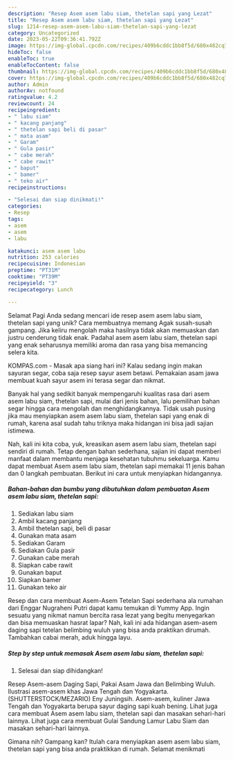 ```yaml
---
description: "Resep Asem asem labu siam, thetelan sapi yang Lezat"
title: "Resep Asem asem labu siam, thetelan sapi yang Lezat"
slug: 1214-resep-asem-asem-labu-siam-thetelan-sapi-yang-lezat
category: Uncategorized
date: 2023-05-22T09:36:41.792Z
image: https://img-global.cpcdn.com/recipes/409b6cddc1bb8f5d/680x482cq70/asem-asem-labu-siam-thetelan-sapi-foto-resep-utama.jpg
hideToc: false
enableToc: true
enableTocContent: false
thumbnail: https://img-global.cpcdn.com/recipes/409b6cddc1bb8f5d/680x482cq70/asem-asem-labu-siam-thetelan-sapi-foto-resep-utama.jpg
cover: https://img-global.cpcdn.com/recipes/409b6cddc1bb8f5d/680x482cq70/asem-asem-labu-siam-thetelan-sapi-foto-resep-utama.jpg
author: Admin
authorAv: notfound
ratingvalue: 4.2
reviewcount: 24
recipeingredient:
- " labu siam"
- " kacang panjang"
- " thetelan sapi beli di pasar"
- " mata asam"
- " Garam"
- " Gula pasir"
- " cabe merah"
- " cabe rawit"
- " baput"
- " bamer"
- " teko air"
recipeinstructions:

- "Selesai dan siap dinikmati!"
categories:
- Resep
tags:
- asem
- asem
- labu

katakunci: asem asem labu 
nutrition: 253 calories
recipecuisine: Indonesian
preptime: "PT31M"
cooktime: "PT39M"
recipeyield: "3"
recipecategory: Lunch

---
```



Selamat Pagi Anda sedang mencari ide resep asem asem labu siam, thetelan sapi yang unik? Cara membuatnya memang Agak susah-susah gampang. Jika keliru mengolah maka hasilnya tidak akan memuaskan dan justru cenderung tidak enak. Padahal asem asem labu siam, thetelan sapi yang enak seharusnya memiliki aroma dan rasa yang bisa memancing selera kita.


KOMPAS.com - Masak apa siang hari ini? Kalau sedang ingin makan sayuran segar, coba saja resep sayur asem betawi. Pemakaian asam jawa membuat kuah sayur asem ini terasa segar dan nikmat.

Banyak hal yang sedikit banyak mempengaruhi kualitas rasa dari asem asem labu siam, thetelan sapi, mulai dari jenis bahan, lalu pemilihan bahan segar hingga cara mengolah dan menghidangkannya. Tidak usah pusing jika mau menyiapkan asem asem labu siam, thetelan sapi yang enak di rumah, karena asal sudah tahu triknya maka hidangan ini bisa jadi sajian istimewa.


Nah, kali ini kita coba, yuk, kreasikan asem asem labu siam, thetelan sapi sendiri di rumah. Tetap dengan bahan sederhana, sajian ini dapat memberi manfaat dalam membantu menjaga kesehatan tubuhmu sekeluarga. Kamu dapat membuat Asem asem labu siam, thetelan sapi memakai 11 jenis bahan dan 0 langkah pembuatan. Berikut ini cara untuk menyiapkan hidangannya.

<!--inarticleads1-->

##### Bahan-bahan dan bumbu yang dibutuhkan dalam pembuatan Asem asem labu siam, thetelan sapi:

1. Sediakan  labu siam
1. Ambil  kacang panjang
1. Ambil  thetelan sapi, beli di pasar
1. Gunakan  mata asam
1. Sediakan  Garam
1. Sediakan  Gula pasir
1. Gunakan  cabe merah
1. Siapkan  cabe rawit
1. Gunakan  baput
1. Siapkan  bamer
1. Gunakan  teko air


Resep dan cara membuat Asem-Asem Tetelan Sapi sederhana ala rumahan dari Enggar Nugraheni Putri dapat kamu temukan di Yummy App. Ingin sesuatu yang nikmat namun bercita rasa lezat yang begitu menyegarkan dan bisa memuaskan hasrat lapar? Nah, kali ini ada hidangan asem-asem daging sapi tetelan belimbing wuluh yang bisa anda praktikan dirumah. Tambahkan cabai merah, aduk hingga layu. 

<!--inarticleads2-->

##### Step by step untuk memasak Asem asem labu siam, thetelan sapi:


1. Selesai dan siap dihidangkan!

Resep Asem-asem Daging Sapi, Pakai Asam Jawa dan Belimbing Wuluh. Ilustrasi asem-asem khas Jawa Tengah dan Yogyakarta. (SHUTTERSTOCK/MEZARIO) Eny Juningsih. Asem-asem, kuliner Jawa Tengah dan Yogyakarta berupa sayur daging sapi kuah bening. Lihat juga cara membuat Asem asem labu siam, thetelan sapi dan masakan sehari-hari lainnya. Lihat juga cara membuat Gulai Sandung Lamur Labu Siam dan masakan sehari-hari lainnya. 

Gimana nih? Gampang kan? Itulah cara menyiapkan asem asem labu siam, thetelan sapi yang bisa anda praktikkan di rumah. Selamat menikmati
